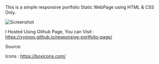 This is a simple responsive portfolio Static WebPage using HTML & CSS Only.

![Screenshot](https://github.com/vysnoo/responsive-portfolio-page/assets/115607761/791cd68c-8fb9-48be-b857-c5be95aa09cf)

I Hosted Using Github Page,
 You can Visit :  https://vysnoo.github.io/responsive-portfolio-page/

Source:

Icons :  https://boxicons.com/
